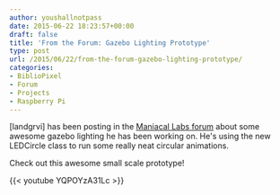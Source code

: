 ```yaml
---
author: youshallnotpass
date: 2015-06-22 18:23:57+00:00
draft: false
title: 'From the Forum: Gazebo Lighting Prototype'
type: post
url: /2015/06/22/from-the-forum-gazebo-lighting-prototype/
categories:
- BiblioPixel
- Forum
- Projects
- Raspberry Pi
---
```


[landgrvi] has been posting in the [Maniacal Labs forum](http://forum.maniacallabs.com/showthread.php?tid=46) about some awesome gazebo lighting he has been working on. He's using the new LEDCircle class to run some really neat circular animations.

Check out this awesome small scale prototype!

{{< youtube YQPOYzA31Lc >}}
